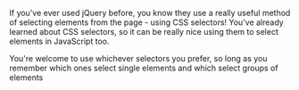 If you've ever used jQuery before, you know they use a really useful method of selecting elements from the page - using CSS selectors! You've already learned about CSS selectors, so it can be really nice using them to select elements in JavaScript too.

You're welcome to use whichever selectors you prefer, so long as you remember which ones select single elements and which select groups of elements